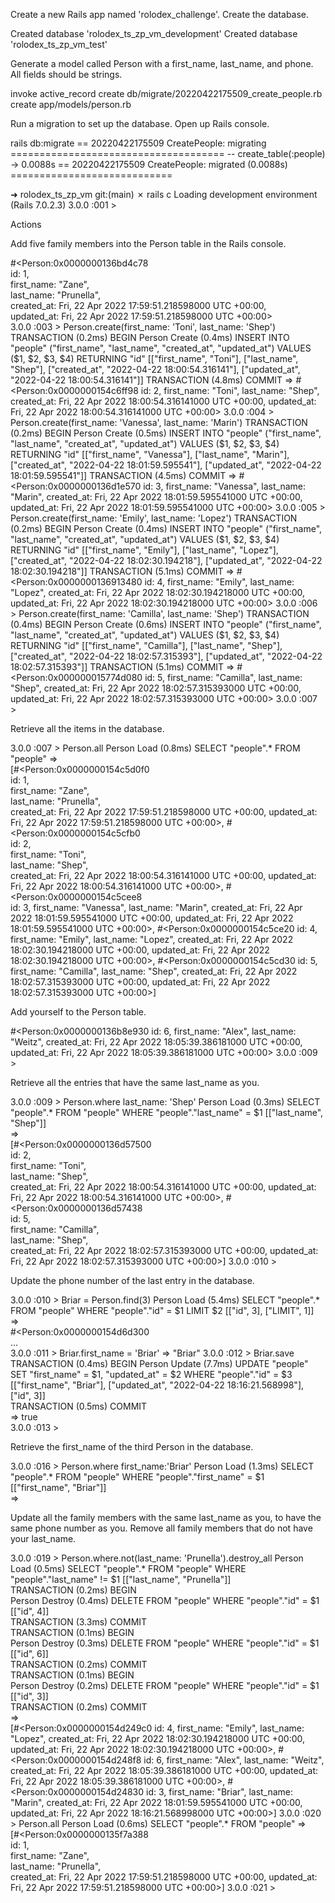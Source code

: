 Create a new Rails app named 'rolodex_challenge'.
Create the database.

  Created database 'rolodex_ts_zp_vm_development'
  Created database 'rolodex_ts_zp_vm_test'

Generate a model called Person with a first_name, last_name, and phone. All fields should be strings.

invoke  active_record
   create    db/migrate/20220422175509_create_people.rb
   create    app/models/person.rb


Run a migration to set up the database.
Open up Rails console.

rails db:migrate
== 20220422175509 CreatePeople: migrating =====================================
-- create_table(:people)
  -> 0.0088s
== 20220422175509 CreatePeople: migrated (0.0088s) ============================

➜  rolodex_ts_zp_vm git:(main) ✗ rails c
Loading development environment (Rails 7.0.2.3)
3.0.0 :001 >



Actions

Add five family members into the Person table in the Rails console.

#<Person:0x0000000136bd4c78                                   
 id: 1,                                                       
 first_name: "Zane",                                          
 last_name: "Prunella",                                       
 created_at: Fri, 22 Apr 2022 17:59:51.218598000 UTC +00:00,  
 updated_at: Fri, 22 Apr 2022 17:59:51.218598000 UTC +00:00>  
3.0.0 :003 > Person.create(first_name: 'Toni', last_name: 'Shep')
  TRANSACTION (0.2ms)  BEGIN
  Person Create (0.4ms)  INSERT INTO "people" ("first_name", "last_name", "created_at", "updated_at") VALUES ($1, $2, $3, $4) RETURNING "id"  [["first_name", "Toni"], ["last_name", "Shep"], ["created_at", "2022-04-22 18:00:54.316141"], ["updated_at", "2022-04-22 18:00:54.316141"]]                     
  TRANSACTION (4.8ms)  COMMIT                                 
 =>                                                           
#<Person:0x0000000154c6ff98                                   
 id: 2,                                                       
 first_name: "Toni",                                          
 last_name: "Shep",                                           
 created_at: Fri, 22 Apr 2022 18:00:54.316141000 UTC +00:00,  
 updated_at: Fri, 22 Apr 2022 18:00:54.316141000 UTC +00:00>  
3.0.0 :004 > Person.create(first_name: 'Vanessa', last_name: 'Marin')
  TRANSACTION (0.2ms)  BEGIN
  Person Create (0.5ms)  INSERT INTO "people" ("first_name", "last_name", "created_at", "updated_at") VALUES ($1, $2, $3, $4) RETURNING "id"  [["first_name", "Vanessa"], ["last_name", "Marin"], ["created_at", "2022-04-22 18:01:59.595541"], ["updated_at", "2022-04-22 18:01:59.595541"]]
  TRANSACTION (4.5ms)  COMMIT
 =>
#<Person:0x0000000136d1e570
 id: 3,
 first_name: "Vanessa",
 last_name: "Marin",
 created_at: Fri, 22 Apr 2022 18:01:59.595541000 UTC +00:00,
 updated_at: Fri, 22 Apr 2022 18:01:59.595541000 UTC +00:00>
3.0.0 :005 > Person.create(first_name: 'Emily', last_name: 'Lopez')
  TRANSACTION (0.2ms)  BEGIN
  Person Create (0.4ms)  INSERT INTO "people" ("first_name", "last_name", "created_at", "updated_at") VALUES ($1, $2, $3, $4) RETURNING "id"  [["first_name", "Emily"], ["last_name", "Lopez"], ["created_at", "2022-04-22 18:02:30.194218"], ["updated_at", "2022-04-22 18:02:30.194218"]]
  TRANSACTION (5.1ms)  COMMIT
 =>
#<Person:0x0000000136913480
 id: 4,
 first_name: "Emily",
 last_name: "Lopez",
 created_at: Fri, 22 Apr 2022 18:02:30.194218000 UTC +00:00,
 updated_at: Fri, 22 Apr 2022 18:02:30.194218000 UTC +00:00>
3.0.0 :006 > Person.create(first_name: 'Camilla', last_name: 'Shep')
  TRANSACTION (0.4ms)  BEGIN
  Person Create (0.6ms)  INSERT INTO "people" ("first_name", "last_name", "created_at", "updated_at") VALUES ($1, $2, $3, $4) RETURNING "id"  [["first_name", "Camilla"], ["last_name", "Shep"], ["created_at", "2022-04-22 18:02:57.315393"], ["updated_at", "2022-04-22 18:02:57.315393"]]
  TRANSACTION (5.1ms)  COMMIT
 =>
#<Person:0x000000015774d080
 id: 5,
 first_name: "Camilla",
 last_name: "Shep",
 created_at: Fri, 22 Apr 2022 18:02:57.315393000 UTC +00:00,
 updated_at: Fri, 22 Apr 2022 18:02:57.315393000 UTC +00:00>
3.0.0 :007 >


Retrieve all the items in the database.

3.0.0 :007 > Person.all
  Person Load (0.8ms)  SELECT "people".* FROM "people"
 =>                                                           
[#<Person:0x0000000154c5d0f0                                  
  id: 1,                                                      
  first_name: "Zane",                                         
  last_name: "Prunella",                                      
  created_at: Fri, 22 Apr 2022 17:59:51.218598000 UTC +00:00,
  updated_at: Fri, 22 Apr 2022 17:59:51.218598000 UTC +00:00>,
 #<Person:0x0000000154c5cfb0                                  
  id: 2,                                                      
  first_name: "Toni",                                         
  last_name: "Shep",                                          
  created_at: Fri, 22 Apr 2022 18:00:54.316141000 UTC +00:00,
  updated_at: Fri, 22 Apr 2022 18:00:54.316141000 UTC +00:00>,
 #<Person:0x0000000154c5cee8                                  
  id: 3,
  first_name: "Vanessa",
  last_name: "Marin",
  created_at: Fri, 22 Apr 2022 18:01:59.595541000 UTC +00:00,
  updated_at: Fri, 22 Apr 2022 18:01:59.595541000 UTC +00:00>,
 #<Person:0x0000000154c5ce20
  id: 4,
  first_name: "Emily",
  last_name: "Lopez",
  created_at: Fri, 22 Apr 2022 18:02:30.194218000 UTC +00:00,
  updated_at: Fri, 22 Apr 2022 18:02:30.194218000 UTC +00:00>,
 #<Person:0x0000000154c5cd30
  id: 5,
  first_name: "Camilla",
  last_name: "Shep",
  created_at: Fri, 22 Apr 2022 18:02:57.315393000 UTC +00:00,
  updated_at: Fri, 22 Apr 2022 18:02:57.315393000 UTC +00:00>]


Add yourself to the Person table.

#<Person:0x0000000136b8e930
 id: 6,
 first_name: "Alex",
 last_name: "Weitz",
 created_at: Fri, 22 Apr 2022 18:05:39.386181000 UTC +00:00,
 updated_at: Fri, 22 Apr 2022 18:05:39.386181000 UTC +00:00>
3.0.0 :009 >

Retrieve all the entries that have the same last_name as you.

3.0.0 :009 > Person.where last_name: 'Shep'
  Person Load (0.3ms)  SELECT "people".* FROM "people" WHERE "people"."last_name" = $1  [["last_name", "Shep"]]                               
 =>                                                           
[#<Person:0x0000000136d57500                                  
  id: 2,                                                      
  first_name: "Toni",                                         
  last_name: "Shep",                                          
  created_at: Fri, 22 Apr 2022 18:00:54.316141000 UTC +00:00,
  updated_at: Fri, 22 Apr 2022 18:00:54.316141000 UTC +00:00>,
 #<Person:0x0000000136d57438                                  
  id: 5,                                                      
  first_name: "Camilla",                                      
  last_name: "Shep",                                          
  created_at: Fri, 22 Apr 2022 18:02:57.315393000 UTC +00:00,
  updated_at: Fri, 22 Apr 2022 18:02:57.315393000 UTC +00:00>]
3.0.0 :010 >

Update the phone number of the last entry in the database.

3.0.0 :010 > Briar = Person.find(3)
  Person Load (5.4ms)  SELECT "people".* FROM "people" WHERE "people"."id" = $1 LIMIT $2  [["id", 3], ["LIMIT", 1]]                                   
 =>                                                                   
#<Person:0x0000000154d6d300                                           
...                                                                   
3.0.0 :011 > Briar.first_name = 'Briar'
 => "Briar"
3.0.0 :012 > Briar.save
  TRANSACTION (0.4ms)  BEGIN
  Person Update (7.7ms)  UPDATE "people" SET "first_name" = $1, "updated_at" = $2 WHERE "people"."id" = $3  [["first_name", "Briar"], ["updated_at", "2022-04-22 18:16:21.568998"], ["id", 3]]                                        
  TRANSACTION (0.5ms)  COMMIT                                         
 => true                                                              
3.0.0 :013 >

Retrieve the first_name of the third Person in the database.

3.0.0 :016 > Person.where first_name:'Briar'
  Person Load (1.3ms)  SELECT "people".* FROM "people" WHERE "people"."first_name" = $1  [["first_name", "Briar"]]                                              
 =>        


 Update all the family members with the same last_name as you, to have the same phone number as you.
Remove all family members that do not have your last_name.

3.0.0 :019 > Person.where.not(last_name: 'Prunella').destroy_all
  Person Load (0.5ms)  SELECT "people".* FROM "people" WHERE "people"."last_name" != $1  [["last_name", "Prunella"]]                                            
  TRANSACTION (0.2ms)  BEGIN                                                    
  Person Destroy (0.4ms)  DELETE FROM "people" WHERE "people"."id" = $1  [["id", 4]]                                                                            
  TRANSACTION (3.3ms)  COMMIT                                                   
  TRANSACTION (0.1ms)  BEGIN                                                    
  Person Destroy (0.3ms)  DELETE FROM "people" WHERE "people"."id" = $1  [["id", 6]]                                                                            
  TRANSACTION (0.2ms)  COMMIT                                                   
  TRANSACTION (0.1ms)  BEGIN                                                    
  Person Destroy (0.2ms)  DELETE FROM "people" WHERE "people"."id" = $1  [["id", 3]]                                                                            
  TRANSACTION (0.2ms)  COMMIT                                                   
 =>                                                                             
[#<Person:0x0000000154d249c0
  id: 4,
  first_name: "Emily",
  last_name: "Lopez",
  created_at: Fri, 22 Apr 2022 18:02:30.194218000 UTC +00:00,
  updated_at: Fri, 22 Apr 2022 18:02:30.194218000 UTC +00:00>,
 #<Person:0x0000000154d248f8
  id: 6,
  first_name: "Alex",
  last_name: "Weitz",
  created_at: Fri, 22 Apr 2022 18:05:39.386181000 UTC +00:00,
  updated_at: Fri, 22 Apr 2022 18:05:39.386181000 UTC +00:00>,
 #<Person:0x0000000154d24830
  id: 3,
  first_name: "Briar",
  last_name: "Marin",
  created_at: Fri, 22 Apr 2022 18:01:59.595541000 UTC +00:00,
  updated_at: Fri, 22 Apr 2022 18:16:21.568998000 UTC +00:00>]
3.0.0 :020 > Person.all
  Person Load (0.6ms)  SELECT "people".* FROM "people"
 =>                                                           
[#<Person:0x0000000135f7a388                                  
  id: 1,                                                      
  first_name: "Zane",                                         
  last_name: "Prunella",                                      
  created_at: Fri, 22 Apr 2022 17:59:51.218598000 UTC +00:00,
  updated_at: Fri, 22 Apr 2022 17:59:51.218598000 UTC +00:00>]
3.0.0 :021 >






                       
